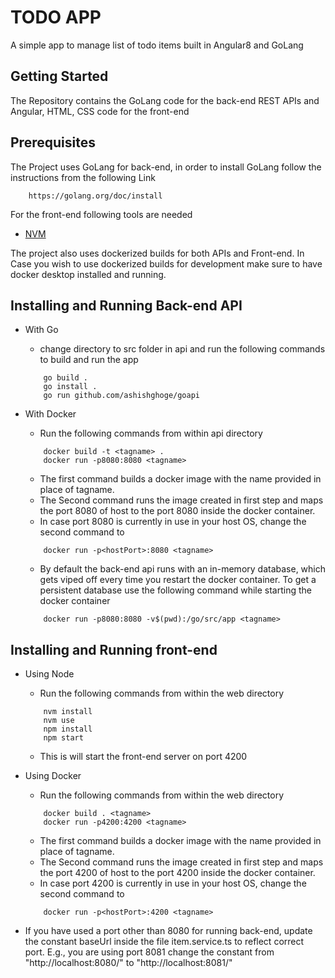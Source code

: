 # TODO APP

A simple app to manage list of todo items built in Angular8 and GoLang

## Getting Started

The Repository contains the GoLang code for the back-end REST APIs and Angular, HTML, CSS code for the front-end

## Prerequisites

The Project uses GoLang for back-end, in order to install GoLang follow the instructions from the following Link

```
    https://golang.org/doc/install
```

For the front-end following tools are needed
- [NVM](https://github.com/creationix/nvm)

The project also uses dockerized builds for both APIs and Front-end.
In Case you wish to use dockerized builds for development make sure to have docker desktop installed and running. 

## Installing and Running Back-end API

- With Go
    - change directory to src folder in api and run the following commands to build and run the app
    ```
        go build .
        go install .
        go run github.com/ashishghoge/goapi
    ```

- With Docker 
    - Run the following commands from within api directory
    ```
        docker build -t <tagname> .
        docker run -p8080:8080 <tagname>
    ```
    -   The first command builds a docker image with the name provided in place of tagname.
    -   The Second command runs the image created in first step and maps the port 8080 of host to the port 8080 inside the docker container.
    -   In case port 8080 is currently in use in your host OS, change the second command to 
    ```
        docker run -p<hostPort>:8080 <tagname>
    ```
    -   By default the back-end api runs with an in-memory database, which gets viped off every time you restart the docker container. To get a persistent database use the following command while starting the docker container
    ```
        docker run -p8080:8080 -v$(pwd):/go/src/app <tagname>
    ```

## Installing and Running front-end

-   Using Node
    -   Run the following commands from within the web directory
    ```
        nvm install
        nvm use
        npm install
        npm start
    ```
    -   This is will start the front-end server on port 4200

- Using Docker
    -   Run the following commands from within the web directory
    ```
        docker build . <tagname>
        docker run -p4200:4200 <tagname>
    ``` 
    -   The first command builds a docker image with the name provided in place of tagname.
    -   The Second command runs the image created in first step and maps the port 4200 of host to the port 4200 inside the docker container.
    -   In case port 4200 is currently in use in your host OS, change the second command to 
    ```
        docker run -p<hostPort>:4200 <tagname>
    ```
- If you have used a port other than 8080 for running back-end, update the constant baseUrl inside the file item.service.ts to reflect correct port. E.g., you are using port 8081 change the constant from "http://localhost:8080/" to "http://localhost:8081/"